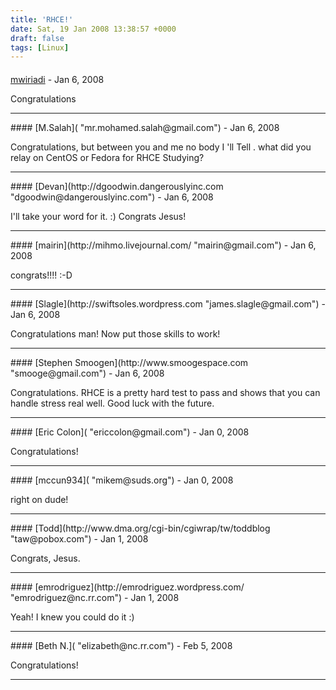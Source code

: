 ```yaml
---
title: 'RHCE!'
date: Sat, 19 Jan 2008 13:38:57 +0000
draft: false
tags: [Linux]
---
```



#### 
[mwiriadi](http:// "marc@mwiriadi.id.au") - <time datetime="2008-01-19 11:10:32">Jan 6, 2008</time>

Congratulations
<hr />
#### 
[M.Salah]( "mr.mohamed.salah@gmail.com") - <time datetime="2008-01-19 11:25:29">Jan 6, 2008</time>

Congratulations, but between you and me no body I 'll Tell . what did you relay on CentOS or Fedora for RHCE Studying?
<hr />
#### 
[Devan](http://dgoodwin.dangerouslyinc.com "dgoodwin@dangerouslyinc.com") - <time datetime="2008-01-19 11:27:03">Jan 6, 2008</time>

I'll take your word for it. :) Congrats Jesus!
<hr />
#### 
[mairin](http://mihmo.livejournal.com/ "mairin@gmail.com") - <time datetime="2008-01-19 12:15:00">Jan 6, 2008</time>

congrats!!!! :-D
<hr />
#### 
[Slagle](http://swiftsoles.wordpress.com "james.slagle@gmail.com") - <time datetime="2008-01-19 12:45:27">Jan 6, 2008</time>

Congratulations man! Now put those skills to work!
<hr />
#### 
[Stephen Smoogen](http://www.smoogespace.com "smooge@gmail.com") - <time datetime="2008-01-19 13:40:49">Jan 6, 2008</time>

Congratulations. RHCE is a pretty hard test to pass and shows that you can handle stress real well. Good luck with the future.
<hr />
#### 
[Eric Colon]( "ericcolon@gmail.com") - <time datetime="2008-01-20 11:02:40">Jan 0, 2008</time>

Congratulations!
<hr />
#### 
[mccun934]( "mikem@suds.org") - <time datetime="2008-01-20 21:03:08">Jan 0, 2008</time>

right on dude!
<hr />
#### 
[Todd](http://www.dma.org/cgi-bin/cgiwrap/tw/toddblog "taw@pobox.com") - <time datetime="2008-01-21 00:32:52">Jan 1, 2008</time>

Congrats, Jesus.
<hr />
#### 
[emrodriguez](http://emrodriguez.wordpress.com/ "emrodriguez@nc.rr.com") - <time datetime="2008-01-21 10:37:52">Jan 1, 2008</time>

Yeah! I knew you could do it :)
<hr />
#### 
[Beth N.]( "elizabeth@nc.rr.com") - <time datetime="2008-02-08 21:25:37">Feb 5, 2008</time>

Congratulations!
<hr />
